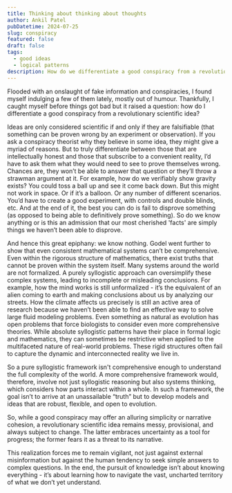 ```yaml
---
title: Thinking about thinking about thoughts
author: Ankil Patel
pubDatetime: 2024-07-25
slug: conspiracy
featured: false
draft: false
tags:
  - good ideas
  - logical patterns
description: How do we differentiate a good conspiracy from a revolutionary scientific idea?
---
```


Flooded with an onslaught of fake information and conspiracies, I found myself indulging a few of them lately, mostly out of humour. Thankfully, I caught myself before things got bad but it raised a question: how do I differentiate a good conspiracy from a revolutionary scientific idea?

Ideas are only considered scientific if and only if they are falsifiable (that something can be proven wrong by an experiment or observation). If you ask a conspiracy theorist why they believe in some idea, they might give a myriad of reasons. But to truly differentiate between those that are intellectually honest and those that subscribe to a convenient reality, I’d have to ask them what they would need to see to prove themselves wrong. Chances are, they won’t be able to answer that question or they’ll throw a strawman argument at it. For example, how do we verifiably show gravity exists? You could toss a ball up and see it come back down. But this might not work in space. Or if it’s a balloon. Or any number of different scenarios. You’d have to create a good experiment, with controls and double blinds, etc. And at the end of it, the best you can do is fail to disprove something (as opposed to being able to definitively prove something). So do we know anything or is this an admission that our most cherished 'facts' are simply things we haven’t been able to disprove.

And hence this great epiphany: we know nothing. Godel went further to show that even consistent mathematical systems can’t be comprehensive. Even within the rigorous structure of mathematics, there exist truths that cannot be proven within the system itself. Many systems around the world are not formalized. A purely syllogistic approach can oversimplify these complex systems, leading to incomplete or misleading conclusions. For example, how the mind works is still unformalized - it’s the equivalent of an alien coming to earth and making conclusions about us by analyzing our streets. How the climate affects us precisely is still an active area of research because we haven’t been able to find an effective way to solve large fluid modeling problems. Even something as natural as evolution has open problems that force biologists to consider even more comprehensive theories. While absolute syllogistic patterns have their place in formal logic and mathematics, they can sometimes be restrictive when applied to the multifaceted nature of real-world problems. These rigid structures often fail to capture the dynamic and interconnected reality we live in.

So a pure syllogistic framework isn't comprehensive enough to understand the full complexity of the world. A more comprehensive framework would, therefore, involve not just syllogistic reasoning but also systems thinking, which considers how parts interact within a whole. In such a framework, the goal isn’t to arrive at an unassailable “truth” but to develop models and ideas that are robust, flexible, and open to evolution.

So, while a good conspiracy may offer an alluring simplicity or narrative cohesion, a revolutionary scientific idea remains messy, provisional, and always subject to change. The latter embraces uncertainty as a tool for progress; the former fears it as a threat to its narrative.

This realization forces me to remain vigilant, not just against external misinformation but against the human tendency to seek simple answers to complex questions. In the end, the pursuit of knowledge isn’t about knowing everything - it’s about learning how to navigate the vast, uncharted territory of what we don’t yet understand.
